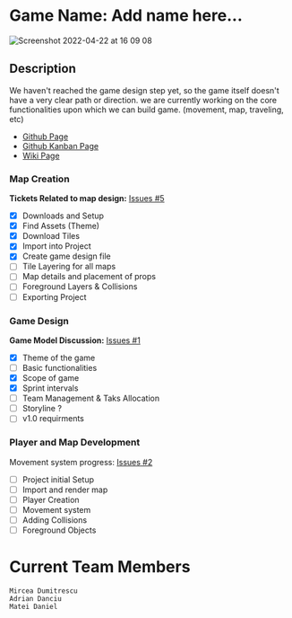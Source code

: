 

# Game Name: Add name here...

![Screenshot 2022-04-22 at 16 09 08](https://user-images.githubusercontent.com/16415899/164720568-812f4ae5-f720-49af-af43-78d87f908057.png)


## Description

We haven't reached the game design step yet, so the game itself doesn't have a very clear path or direction. we are currently working on the core functionalities upon which we can build game. (movement, map, traveling, etc)

- [Github Page](https://github.com/MirceaDumitrescu/javascript-webgame)
- [Github Kanban Page](https://github.com/MirceaDumitrescu/javascript-webgame/projects/1)
- [Wiki Page](https://github.com/MirceaDumitrescu/javascript-webgame/wiki)

### Map Creation

**Tickets Related to map design:**
[Issues #5](https://github.com/MirceaDumitrescu/javascript-webgame/issues/5)

- [X] Downloads and Setup
- [X] Find Assets (Theme)
- [X] Download Tiles
- [X] Import into Project
- [X] Create game design file
- [ ] Tile Layering for all maps
- [ ] Map details and placement of props
- [ ] Foreground Layers & Collisions
- [ ] Exporting Project

### Game Design

**Game Model Discussion:**
[Issues #1](https://github.com/MirceaDumitrescu/javascript-webgame/issues/1)

- [X] Theme of the game
- [ ] Basic functionalities
- [X] Scope of game
- [X] Sprint intervals
- [ ] Team Management & Taks Allocation
- [ ] Storyline ?
- [ ] v1.0 requirments

### Player and Map Development

Movement system progress:
[Issues #2](https://github.com/MirceaDumitrescu/javascript-webgame/issues/2)

- [ ] Project initial Setup
- [ ] Import and render map
- [ ] Player Creation
- [ ] Movement system
- [ ] Adding Collisions
- [ ] Foreground Objects

# Current Team Members

    Mircea Dumitrescu
    Adrian Danciu
    Matei Daniel
